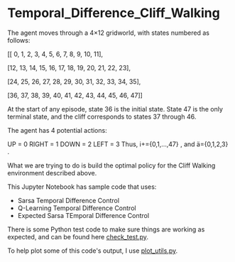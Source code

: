 # Temporal_Difference_Cliff_Walking

The agent moves through a  4×12  gridworld, with states numbered as follows:

[[ 0,  1,  2,  3,  4,  5,  6,  7,  8,  9, 10, 11],

 [12, 13, 14, 15, 16, 17, 18, 19, 20, 21, 22, 23],
 
 [24, 25, 26, 27, 28, 29, 30, 31, 32, 33, 34, 35],
 
 [36, 37, 38, 39, 40, 41, 42, 43, 44, 45, 46, 47]]
 
At the start of any episode, state 36 is the initial state. State 47 is the only terminal state, and the cliff corresponds to states 37 through 46.

The agent has 4 potential actions:

UP = 0
RIGHT = 1
DOWN = 2
LEFT = 3
Thus,  +={0,1,…,47} , and  ={0,1,2,3} .

What we are trying to do is build the optimal policy for the Cliff Walking environment described above.

This Jupyter Notebook has sample code that uses:
- Sarsa Temporal Difference Control
- Q-Learning Temporal Difference Control
- Expected Sarsa TEmporal Difference Control

There is some Python test code to make sure things are working as expected, and can be found here [check_test.py](https://viewsyedytqpmq.udacity-student-workspaces.com/edit/check_test.py).

To help plot some of this code's output, I use [plot_utils.py](https://viewsyedytqpmq.udacity-student-workspaces.com/edit/plot_utils.py).
